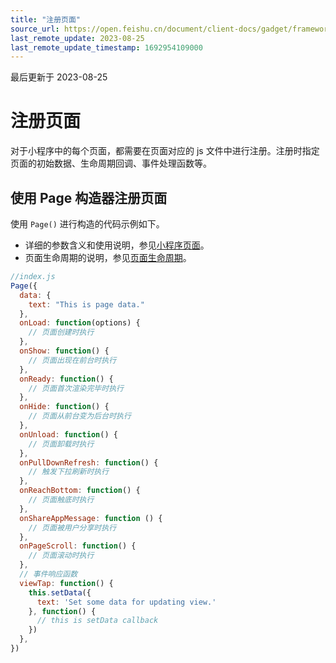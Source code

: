 ```yaml
---
title: "注册页面"
source_url: https://open.feishu.cn/document/client-docs/gadget/framework/logic-layer/page-registration
last_remote_update: 2023-08-25
last_remote_update_timestamp: 1692954109000
---
```

最后更新于 2023-08-25

# 注册页面

对于小程序中的每个页面，都需要在页面对应的 js 文件中进行注册。注册时指定页面的初始数据、生命周期回调、事件处理函数等。

## 使用 Page 构造器注册页面

使用 `Page()` 进行构造的代码示例如下。
- 详细的参数含义和使用说明，参见[小程序页面](https://open.feishu.cn/document/uYjL24iN/uQDNuQDNuQDN)。
- 页面生命周期的说明，参见[页面生命周期](https://open.feishu.cn/document/uYjL24iN/ugjNzUjL4YzM14CO2MTN)。

```js 
//index.js
Page({
  data: {
    text: "This is page data."
  },
  onLoad: function(options) {
    // 页面创建时执行
  },
  onShow: function() {
    // 页面出现在前台时执行
  },
  onReady: function() {
    // 页面首次渲染完毕时执行
  },
  onHide: function() {
    // 页面从前台变为后台时执行
  },
  onUnload: function() {
    // 页面卸载时执行
  },
  onPullDownRefresh: function() {
    // 触发下拉刷新时执行
  },
  onReachBottom: function() {
    // 页面触底时执行
  },
  onShareAppMessage: function () {
    // 页面被用户分享时执行
  },
  onPageScroll: function() {
    // 页面滚动时执行
  },
  // 事件响应函数
  viewTap: function() {
    this.setData({
      text: 'Set some data for updating view.'
    }, function() {
      // this is setData callback
    })
  }, 
})
```
